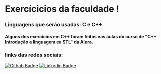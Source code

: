 # Exercícicios da faculdade !

### Linguagens que serão usadas: C e C++

#### Alguns dos exercícios em C++ foram feitos nas aulas do curso de "C++ Introdução a linguagem ea STL" da Alura.

### links das redes sociais: 

[![Github Badge](https://img.shields.io/badge/-Github-000?style=flat-square&logo=Github&logoColor=white&link=https://github.com/kany27)](https://github.com/kany27)
[![Linkedin Badge](https://img.shields.io/badge/-LinkedIn-blue?style=flat-square&logo=Linkedin&logoColor=white&link=https://www.linkedin.com/in/kanydian-esteves-07b0531a7/)](https://www.linkedin.com/in/kanydian-esteves-07b0531a7/)



